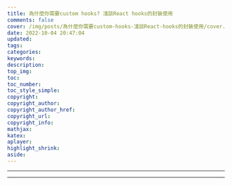 ```yaml
---
title: 為什麼你需要custom hooks? 淺談React hooks的封裝使用
comments: false
cover: /img/posts/為什麼你需要custom-hooks-淺談React-hooks的封裝使用/cover.png
date: 2022-10-04 20:47:04
updated:
tags:
categories:
keywords:
description:
top_img:
toc:
toc_number:
toc_style_simple:
copyright:
copyright_author:
copyright_author_href:
copyright_url:
copyright_info:
mathjax:
katex:
aplayer:
highlight_shrink:
aside:
---
```

---
<!-- content -->
---